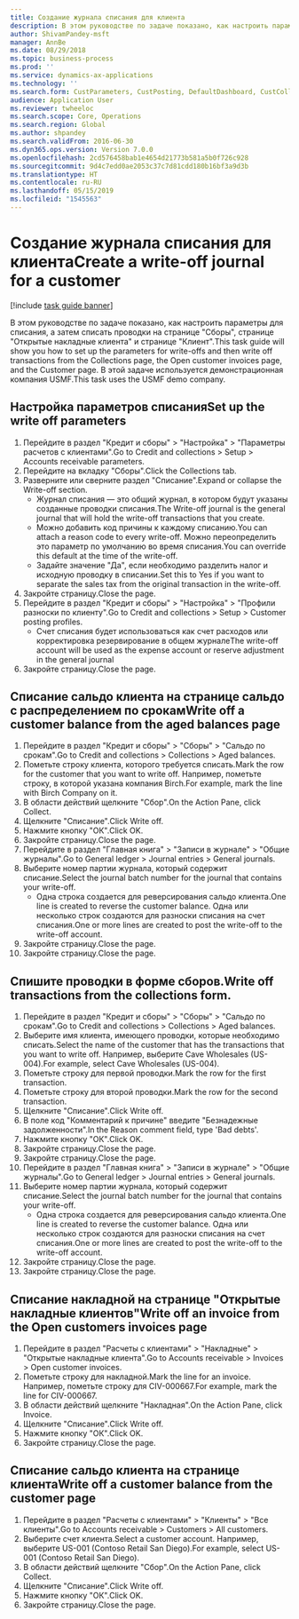 ```yaml
---
title: Создание журнала списания для клиента
description: В этом руководстве по задаче показано, как настроить параметры для списания, а затем списать проводки на странице "Сборы", странице "Открытые накладные клиента" и странице "Клиент".
author: ShivamPandey-msft
manager: AnnBe
ms.date: 08/29/2018
ms.topic: business-process
ms.prod: ''
ms.service: dynamics-ax-applications
ms.technology: ''
ms.search.form: CustParameters, CustPosting, DefaultDashboard, CustCollectionsPoolsListPage, CustWriteOff, LedgerJournalTable, LedgerJournalTransDaily, CustCollections, CustOpenInvoicesListPage, CustTable
audience: Application User
ms.reviewer: twheeloc
ms.search.scope: Core, Operations
ms.search.region: Global
ms.author: shpandey
ms.search.validFrom: 2016-06-30
ms.dyn365.ops.version: Version 7.0.0
ms.openlocfilehash: 2cd576458bab1e4654d21773b581a5b0f726c928
ms.sourcegitcommit: 9d4c7edd0ae2053c37c7d81cdd180b16bf3a9d3b
ms.translationtype: HT
ms.contentlocale: ru-RU
ms.lasthandoff: 05/15/2019
ms.locfileid: "1545563"
---
```

# <a name="create-a-write-off-journal-for-a-customer"></a><span data-ttu-id="b77cd-103">Создание журнала списания для клиента</span><span class="sxs-lookup"><span data-stu-id="b77cd-103">Create a write-off journal for a customer</span></span>

[!include [task guide banner](../../includes/task-guide-banner.md)]

<span data-ttu-id="b77cd-104">В этом руководстве по задаче показано, как настроить параметры для списания, а затем списать проводки на странице "Сборы", странице "Открытые накладные клиента" и странице "Клиент".</span><span class="sxs-lookup"><span data-stu-id="b77cd-104">This task guide will show you how to set up the parameters for write-offs and then write off transactions from the Collections page, the Open customer invoices page, and the Customer page.</span></span> <span data-ttu-id="b77cd-105">В этой задаче используется демонстрационная компания USMF.</span><span class="sxs-lookup"><span data-stu-id="b77cd-105">This task uses the USMF demo company.</span></span>


## <a name="set-up-the-write-off-parameters"></a><span data-ttu-id="b77cd-106">Настройка параметров списания</span><span class="sxs-lookup"><span data-stu-id="b77cd-106">Set up the write off parameters</span></span>
1. <span data-ttu-id="b77cd-107">Перейдите в раздел "Кредит и сборы" > "Настройка" > "Параметры расчетов с клиентами".</span><span class="sxs-lookup"><span data-stu-id="b77cd-107">Go to Credit and collections > Setup > Accounts receivable parameters.</span></span>
2. <span data-ttu-id="b77cd-108">Перейдите на вкладку "Сборы".</span><span class="sxs-lookup"><span data-stu-id="b77cd-108">Click the Collections tab.</span></span>
3. <span data-ttu-id="b77cd-109">Разверните или сверните раздел "Списание".</span><span class="sxs-lookup"><span data-stu-id="b77cd-109">Expand or collapse the Write-off section.</span></span>
    * <span data-ttu-id="b77cd-110">Журнал списания — это общий журнал, в котором будут указаны созданные проводки списания.</span><span class="sxs-lookup"><span data-stu-id="b77cd-110">The Write-off journal is the general journal that will hold the write-off transactions that you create.</span></span>  
    * <span data-ttu-id="b77cd-111">Можно добавить код причины к каждому списанию.</span><span class="sxs-lookup"><span data-stu-id="b77cd-111">You can attach a reason code to every write-off.</span></span> <span data-ttu-id="b77cd-112">Можно переопределить это параметр по умолчанию во время списания.</span><span class="sxs-lookup"><span data-stu-id="b77cd-112">You can override this default at the time of the write-off.</span></span>  
    * <span data-ttu-id="b77cd-113">Задайте значение "Да", если необходимо разделить налог и исходную проводку в списании.</span><span class="sxs-lookup"><span data-stu-id="b77cd-113">Set this to Yes if you want to separate the sales tax from the original transaction in the write-off.</span></span>  
4. <span data-ttu-id="b77cd-114">Закройте страницу.</span><span class="sxs-lookup"><span data-stu-id="b77cd-114">Close the page.</span></span>
5. <span data-ttu-id="b77cd-115">Перейдите в раздел "Кредит и сборы" > "Настройка" > "Профили разноски по клиенту".</span><span class="sxs-lookup"><span data-stu-id="b77cd-115">Go to Credit and collections > Setup > Customer posting profiles.</span></span>
    * <span data-ttu-id="b77cd-116">Счет списания будет использоваться как счет расходов или корректировка резервирование в общем журнале</span><span class="sxs-lookup"><span data-stu-id="b77cd-116">The write-off account will be used as the expense account or reserve adjustment in the general journal</span></span>   
6. <span data-ttu-id="b77cd-117">Закройте страницу.</span><span class="sxs-lookup"><span data-stu-id="b77cd-117">Close the page.</span></span>

## <a name="write-off-a-customer-balance-from-the-aged-balances-page"></a><span data-ttu-id="b77cd-118">Списание сальдо клиента на странице сальдо с распределением по срокам</span><span class="sxs-lookup"><span data-stu-id="b77cd-118">Write off a customer balance from the aged balances page</span></span>
1. <span data-ttu-id="b77cd-119">Перейдите в раздел "Кредит и сборы" > "Сборы" > "Сальдо по срокам".</span><span class="sxs-lookup"><span data-stu-id="b77cd-119">Go to Credit and collections > Collections > Aged balances.</span></span>
2. <span data-ttu-id="b77cd-120">Пометьте строку клиента, которого требуется списать.</span><span class="sxs-lookup"><span data-stu-id="b77cd-120">Mark the row for the customer that you want to write off.</span></span> <span data-ttu-id="b77cd-121">Например, пометьте строку, в которой указана компания Birch.</span><span class="sxs-lookup"><span data-stu-id="b77cd-121">For example, mark the line with Birch Company on it.</span></span>
3. <span data-ttu-id="b77cd-122">В области действий щелкните "Сбор".</span><span class="sxs-lookup"><span data-stu-id="b77cd-122">On the Action Pane, click Collect.</span></span>
4. <span data-ttu-id="b77cd-123">Щелкните "Списание".</span><span class="sxs-lookup"><span data-stu-id="b77cd-123">Click Write off.</span></span>
5. <span data-ttu-id="b77cd-124">Нажмите кнопку "OК".</span><span class="sxs-lookup"><span data-stu-id="b77cd-124">Click OK.</span></span>
6. <span data-ttu-id="b77cd-125">Закройте страницу.</span><span class="sxs-lookup"><span data-stu-id="b77cd-125">Close the page.</span></span>
7. <span data-ttu-id="b77cd-126">Перейдите в раздел "Главная книга" > "Записи в журнале" > "Общие журналы".</span><span class="sxs-lookup"><span data-stu-id="b77cd-126">Go to General ledger > Journal entries > General journals.</span></span>
8. <span data-ttu-id="b77cd-127">Выберите номер партии журнала, который содержит списание.</span><span class="sxs-lookup"><span data-stu-id="b77cd-127">Select the journal batch number for the journal that contains your write-off.</span></span>
    * <span data-ttu-id="b77cd-128">Одна строка создается для реверсирования сальдо клиента.</span><span class="sxs-lookup"><span data-stu-id="b77cd-128">One line is created to reverse the customer balance.</span></span> <span data-ttu-id="b77cd-129">Одна или несколько строк создаются для разноски списания на счет списания.</span><span class="sxs-lookup"><span data-stu-id="b77cd-129">One or more lines are created to post the write-off to the write-off account.</span></span>  
9. <span data-ttu-id="b77cd-130">Закройте страницу.</span><span class="sxs-lookup"><span data-stu-id="b77cd-130">Close the page.</span></span>
10. <span data-ttu-id="b77cd-131">Закройте страницу.</span><span class="sxs-lookup"><span data-stu-id="b77cd-131">Close the page.</span></span>

## <a name="write-off-transactions-from-the-collections-form"></a><span data-ttu-id="b77cd-132">Спишите проводки в форме сборов.</span><span class="sxs-lookup"><span data-stu-id="b77cd-132">Write off transactions from the collections form.</span></span>
1. <span data-ttu-id="b77cd-133">Перейдите в раздел "Кредит и сборы" > "Сборы" > "Сальдо по срокам".</span><span class="sxs-lookup"><span data-stu-id="b77cd-133">Go to Credit and collections > Collections > Aged balances.</span></span>
2. <span data-ttu-id="b77cd-134">Выберите имя клиента, имеющего проводки, которые необходимо списать.</span><span class="sxs-lookup"><span data-stu-id="b77cd-134">Select the name of the customer that has the transactions that you want to write off.</span></span> <span data-ttu-id="b77cd-135">Например, выберите Cave Wholesales (US-004).</span><span class="sxs-lookup"><span data-stu-id="b77cd-135">For example, select Cave Wholesales (US-004).</span></span>
3. <span data-ttu-id="b77cd-136">Пометьте строку для первой проводки.</span><span class="sxs-lookup"><span data-stu-id="b77cd-136">Mark the row for the first transaction.</span></span>
4. <span data-ttu-id="b77cd-137">Пометьте строку для второй проводки.</span><span class="sxs-lookup"><span data-stu-id="b77cd-137">Mark the row for the second transaction.</span></span>
5. <span data-ttu-id="b77cd-138">Щелкните "Списание".</span><span class="sxs-lookup"><span data-stu-id="b77cd-138">Click Write off.</span></span>
6. <span data-ttu-id="b77cd-139">В поле код "Комментарий к причине" введите "Безнадежные задолженности".</span><span class="sxs-lookup"><span data-stu-id="b77cd-139">In the Reason comment field, type 'Bad debts'.</span></span>
7. <span data-ttu-id="b77cd-140">Нажмите кнопку "OК".</span><span class="sxs-lookup"><span data-stu-id="b77cd-140">Click OK.</span></span>
8. <span data-ttu-id="b77cd-141">Закройте страницу.</span><span class="sxs-lookup"><span data-stu-id="b77cd-141">Close the page.</span></span>
9. <span data-ttu-id="b77cd-142">Закройте страницу.</span><span class="sxs-lookup"><span data-stu-id="b77cd-142">Close the page.</span></span>
10. <span data-ttu-id="b77cd-143">Перейдите в раздел "Главная книга" > "Записи в журнале" > "Общие журналы".</span><span class="sxs-lookup"><span data-stu-id="b77cd-143">Go to General ledger > Journal entries > General journals.</span></span>
11. <span data-ttu-id="b77cd-144">Выберите номер партии журнала, который содержит списание.</span><span class="sxs-lookup"><span data-stu-id="b77cd-144">Select the journal batch number for the journal that contains your write-off.</span></span>
    * <span data-ttu-id="b77cd-145">Одна строка создается для реверсирования сальдо клиента.</span><span class="sxs-lookup"><span data-stu-id="b77cd-145">One line is created to reverse the customer balance.</span></span> <span data-ttu-id="b77cd-146">Одна или несколько строк создаются для разноски списания на счет списания.</span><span class="sxs-lookup"><span data-stu-id="b77cd-146">One or more lines are created to post the write-off to the write-off account.</span></span>  
12. <span data-ttu-id="b77cd-147">Закройте страницу.</span><span class="sxs-lookup"><span data-stu-id="b77cd-147">Close the page.</span></span>
13. <span data-ttu-id="b77cd-148">Закройте страницу.</span><span class="sxs-lookup"><span data-stu-id="b77cd-148">Close the page.</span></span>

## <a name="write-off-an-invoice-from-the-open-customers-invoices-page"></a><span data-ttu-id="b77cd-149">Списание накладной на странице "Открытые накладные клиентов"</span><span class="sxs-lookup"><span data-stu-id="b77cd-149">Write off an invoice from the Open customers invoices page</span></span>
1. <span data-ttu-id="b77cd-150">Перейдите в раздел "Расчеты с клиентами" > "Накладные" > "Открытые накладные клиента".</span><span class="sxs-lookup"><span data-stu-id="b77cd-150">Go to Accounts receivable > Invoices > Open customer invoices.</span></span>
2. <span data-ttu-id="b77cd-151">Пометьте строку для накладной.</span><span class="sxs-lookup"><span data-stu-id="b77cd-151">Mark the line for an invoice.</span></span> <span data-ttu-id="b77cd-152">Например, пометьте строку для CIV-000667.</span><span class="sxs-lookup"><span data-stu-id="b77cd-152">For example, mark the line for CIV-000667.</span></span>
3. <span data-ttu-id="b77cd-153">В области действий щелкните "Накладная".</span><span class="sxs-lookup"><span data-stu-id="b77cd-153">On the Action Pane, click Invoice.</span></span>
4. <span data-ttu-id="b77cd-154">Щелкните "Списание".</span><span class="sxs-lookup"><span data-stu-id="b77cd-154">Click Write off.</span></span>
5. <span data-ttu-id="b77cd-155">Нажмите кнопку "OК".</span><span class="sxs-lookup"><span data-stu-id="b77cd-155">Click OK.</span></span>
6. <span data-ttu-id="b77cd-156">Закройте страницу.</span><span class="sxs-lookup"><span data-stu-id="b77cd-156">Close the page.</span></span>

## <a name="write-off-a-customer-balance-from-the-customer-page"></a><span data-ttu-id="b77cd-157">Списание сальдо клиента на странице клиента</span><span class="sxs-lookup"><span data-stu-id="b77cd-157">Write off a customer balance from the customer page</span></span>
1. <span data-ttu-id="b77cd-158">Перейдите в раздел "Расчеты с клиентами" > "Клиенты" > "Все клиенты".</span><span class="sxs-lookup"><span data-stu-id="b77cd-158">Go to Accounts receivable > Customers > All customers.</span></span>
2. <span data-ttu-id="b77cd-159">Выберите счет клиента.</span><span class="sxs-lookup"><span data-stu-id="b77cd-159">Select a customer account.</span></span> <span data-ttu-id="b77cd-160">Например, выберите US-001 (Contoso Retail San Diego).</span><span class="sxs-lookup"><span data-stu-id="b77cd-160">For example, select US-001 (Contoso Retail San Diego).</span></span>
3. <span data-ttu-id="b77cd-161">В области действий щелкните "Сбор".</span><span class="sxs-lookup"><span data-stu-id="b77cd-161">On the Action Pane, click Collect.</span></span>
4. <span data-ttu-id="b77cd-162">Щелкните "Списание".</span><span class="sxs-lookup"><span data-stu-id="b77cd-162">Click Write off.</span></span>
5. <span data-ttu-id="b77cd-163">Нажмите кнопку "OК".</span><span class="sxs-lookup"><span data-stu-id="b77cd-163">Click OK.</span></span>
6. <span data-ttu-id="b77cd-164">Закройте страницу.</span><span class="sxs-lookup"><span data-stu-id="b77cd-164">Close the page.</span></span>


